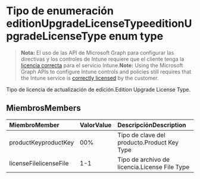 # <a name="editionupgradelicensetype-enum-type"></a><span data-ttu-id="8c81d-101">Tipo de enumeración editionUpgradeLicenseType</span><span class="sxs-lookup"><span data-stu-id="8c81d-101">editionUpgradeLicenseType enum type</span></span>

> <span data-ttu-id="8c81d-102">**Nota:** El uso de las API de Microsoft Graph para configurar las directivas y los controles de Intune requiere que el cliente tenga la [licencia correcta](https://go.microsoft.com/fwlink/?linkid=839381) para el servicio Intune.</span><span class="sxs-lookup"><span data-stu-id="8c81d-102">**Note:** Using the Microsoft Graph APIs to configure Intune controls and policies still requires that the Intune service is [correctly licensed](https://go.microsoft.com/fwlink/?linkid=839381) by the customer.</span></span>

<span data-ttu-id="8c81d-103">Tipo de licencia de actualización de edición.</span><span class="sxs-lookup"><span data-stu-id="8c81d-103">Edition Upgrade License Type.</span></span>
## <a name="members"></a><span data-ttu-id="8c81d-104">Miembros</span><span class="sxs-lookup"><span data-stu-id="8c81d-104">Members</span></span>
|<span data-ttu-id="8c81d-105">Miembro</span><span class="sxs-lookup"><span data-stu-id="8c81d-105">Member</span></span>|<span data-ttu-id="8c81d-106">Valor</span><span class="sxs-lookup"><span data-stu-id="8c81d-106">Value</span></span>|<span data-ttu-id="8c81d-107">Descripción</span><span class="sxs-lookup"><span data-stu-id="8c81d-107">Description</span></span>|
|:---|:---|:---|
|<span data-ttu-id="8c81d-108">productKey</span><span class="sxs-lookup"><span data-stu-id="8c81d-108">productKey</span></span>|<span data-ttu-id="8c81d-109">0</span><span class="sxs-lookup"><span data-stu-id="8c81d-109">0%</span></span>|<span data-ttu-id="8c81d-110">Tipo de clave del producto.</span><span class="sxs-lookup"><span data-stu-id="8c81d-110">Product Key Type</span></span>|
|<span data-ttu-id="8c81d-111">licenseFile</span><span class="sxs-lookup"><span data-stu-id="8c81d-111">licenseFile</span></span>|<span data-ttu-id="8c81d-112">1</span><span class="sxs-lookup"><span data-stu-id="8c81d-112">-1</span></span>|<span data-ttu-id="8c81d-113">Tipo de archivo de licencia.</span><span class="sxs-lookup"><span data-stu-id="8c81d-113">License File Type</span></span>|








